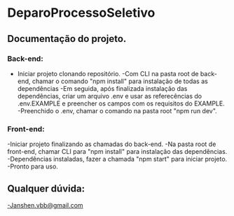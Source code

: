 # DeparoProcessoSeletivo

## Documentação do projeto.

### Back-end:
  - Iniciar projeto clonando repositório.
  -Com CLI na pasta root de back-end, chamar o comando "npm install" para instalação de todas as dependências
  -Em seguida, após finalizada instalação das dependências, criar um arquivo .env e usar as referecências do .env.EXAMPLE e preencher os campos com os requisitos do EXAMPLE.
  -Preenchido o .env, chamar o comando na pasta root "npm run dev".
  
  
### Front-end:
  -Iniciar projeto finalizando as chamadas do back-end.
  -Na pasta root de front-end, chamar CLI para "npm install" para instalação das dependências.
  -Dependências instaladas, fazer a chamada "npm start" para iniciar projeto.
  -Pronto para uso.
  
  
## Qualquer dúvida:
  -Janshen.vbb@gmail.com
